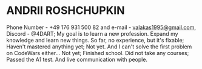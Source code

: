 # ANDRII ROSHCHUPKIN
Phone Number - +49 176 931 500 82 and e-mail - valakas1995@gmail.com, Discord - @4DART;
My goal is to learn a new profession. Expand my knowledge and learn new things. So far, no experience, but it's fixable;
Haven't mastered anything yet;
Not yet. And I can't solve the first problem on CodeWars either...
Not yet;
Finished school. Did not take any courses;
Passed the A1 test. And live communication with people.
